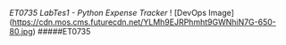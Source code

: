 _ET0735 LabTes1 - Python Expense Tracker_
! [DevOps Image] (https://cdn.mos.cms.futurecdn.net/YLMh9EJRPhmht9GWNhiN7G-650-80.jpg)
#####ET0735